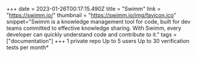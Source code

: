 +++
date = 2023-01-26T00:17:15.490Z
title = "Swimm"
link = "https://swimm.io/"
thumbnail = "https://swimm.io/img/favicon.ico"
snippet="Swimm is a knowledge management tool for code, built for dev teams committed to effective knowledge sharing. With Swimm, every developer can quickly understand code and contribute to it."
tags = ["documentation"]
+++
1 private repo
Up to 5 users
Up to 30 verification tests per month*
